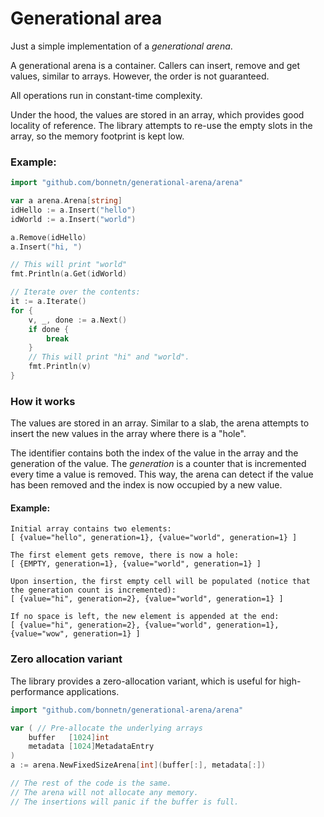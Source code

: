 # Generational area

Just a simple implementation of a *generational arena*.

A generational arena is a container. Callers can insert, remove and get values, similar to arrays.
However, the order is not guaranteed.

All operations run in constant-time complexity.

Under the hood, the values are stored in an array, which provides good locality of reference.
The library attempts to re-use the empty slots in the array, so the memory footprint is kept low.

### Example:
```go
import "github.com/bonnetn/generational-arena/arena"

var a arena.Arena[string]
idHello := a.Insert("hello")
idWorld := a.Insert("world")

a.Remove(idHello)
a.Insert("hi, ")

// This will print "world"
fmt.Println(a.Get(idWorld)

// Iterate over the contents:
it := a.Iterate()
for {
	v, _, done := a.Next()
	if done {
        break
    }
    // This will print "hi" and "world".
    fmt.Println(v)
}
```

### How it works

The values are stored in an array.
Similar to a slab, the arena attempts to insert the new values in the array where there is a "hole".

The identifier contains both the index of the value in the array and the generation of the value.
The *generation* is a counter that is incremented every time a value is removed.
This way, the arena can detect if the value has been removed and the index is now occupied by a new value.


#### Example:
```
Initial array contains two elements:
[ {value="hello", generation=1}, {value="world", generation=1} ]

The first element gets remove, there is now a hole:
[ {EMPTY, generation=1}, {value="world", generation=1} ]

Upon insertion, the first empty cell will be populated (notice that the generation count is incremented):
[ {value="hi", generation=2}, {value="world", generation=1} ]

If no space is left, the new element is appended at the end:
[ {value="hi", generation=2}, {value="world", generation=1}, {value="wow", generation=1} ]
```

### Zero allocation variant

The library provides a zero-allocation variant, which is useful for high-performance applications.

```go
import "github.com/bonnetn/generational-arena/arena"

var ( // Pre-allocate the underlying arrays
    buffer   [1024]int
    metadata [1024]MetadataEntry
)
a := arena.NewFixedSizeArena[int](buffer[:], metadata[:])

// The rest of the code is the same.
// The arena will not allocate any memory.
// The insertions will panic if the buffer is full.
```


 


